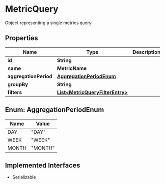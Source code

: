 

# MetricQuery

Object representing a single metrics query

## Properties

| Name | Type | Description | Notes |
|------------ | ------------- | ------------- | -------------|
|**id** | **String** |  |  |
|**name** | **MetricName** |  |  |
|**aggregationPeriod** | [**AggregationPeriodEnum**](#AggregationPeriodEnum) |  |  |
|**groupBy** | **String** |  |  [optional] |
|**filters** | [**List&lt;MetricQueryFilterEntry&gt;**](MetricQueryFilterEntry.md) |  |  [optional] |



## Enum: AggregationPeriodEnum

| Name | Value |
|---- | -----|
| DAY | &quot;DAY&quot; |
| WEEK | &quot;WEEK&quot; |
| MONTH | &quot;MONTH&quot; |


## Implemented Interfaces

* Serializable


